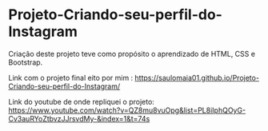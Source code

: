 # Projeto-Criando-seu-perfil-do-Instagram

Criação deste projeto teve como propósito o aprendizado de HTML, CSS e Bootstrap.

Link com o projeto final eito por mim : https://saulomaia01.github.io/Projeto-Criando-seu-perfil-do-Instagram/

Link do youtube de onde repliquei o projeto: https://www.youtube.com/watch?v=QZ8mu8vuOpg&list=PL8iIphQOyG-Cv3auRYoZtbvzJJrsvdMy-&index=1&t=74s
